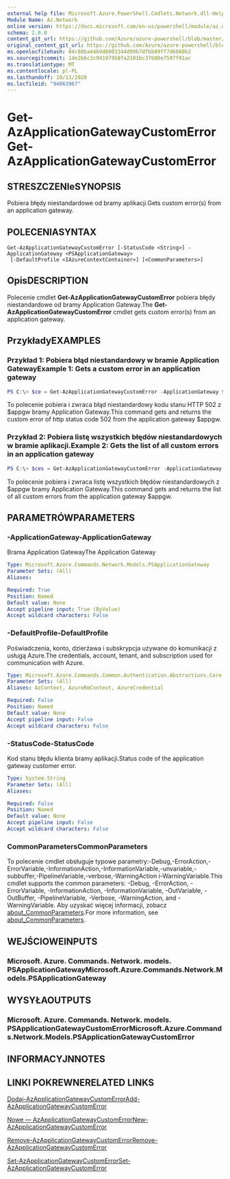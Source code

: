 ```yaml
---
external help file: Microsoft.Azure.PowerShell.Cmdlets.Network.dll-Help.xml
Module Name: Az.Network
online version: https://docs.microsoft.com/en-us/powershell/module/az.network/get-azapplicationgatewaycustomerror
schema: 2.0.0
content_git_url: https://github.com/Azure/azure-powershell/blob/master/src/Network/Network/help/Get-AzApplicationGatewayCustomError.md
original_content_git_url: https://github.com/Azure/azure-powershell/blob/master/src/Network/Network/help/Get-AzApplicationGatewayCustomError.md
ms.openlocfilehash: 84c80ba4469d8003344d99b7dfbb89ff7d6660b2
ms.sourcegitcommit: 1de2b6c3c99197958fa2101bc37680e7507f91ac
ms.translationtype: MT
ms.contentlocale: pl-PL
ms.lasthandoff: 10/13/2020
ms.locfileid: "94063967"
---
```

# <span data-ttu-id="c1b33-101">Get-AzApplicationGatewayCustomError</span><span class="sxs-lookup"><span data-stu-id="c1b33-101">Get-AzApplicationGatewayCustomError</span></span>

## <span data-ttu-id="c1b33-102">STRESZCZENIe</span><span class="sxs-lookup"><span data-stu-id="c1b33-102">SYNOPSIS</span></span>
<span data-ttu-id="c1b33-103">Pobiera błędy niestandardowe od bramy aplikacji.</span><span class="sxs-lookup"><span data-stu-id="c1b33-103">Gets custom error(s) from an application gateway.</span></span>

## <span data-ttu-id="c1b33-104">POLECENIA</span><span class="sxs-lookup"><span data-stu-id="c1b33-104">SYNTAX</span></span>

```
Get-AzApplicationGatewayCustomError [-StatusCode <String>] -ApplicationGateway <PSApplicationGateway>
 [-DefaultProfile <IAzureContextContainer>] [<CommonParameters>]
```

## <span data-ttu-id="c1b33-105">Opis</span><span class="sxs-lookup"><span data-stu-id="c1b33-105">DESCRIPTION</span></span>
<span data-ttu-id="c1b33-106">Polecenie cmdlet **Get-AzApplicationGatewayCustomError** pobiera błędy niestandardowe od bramy Application Gateway.</span><span class="sxs-lookup"><span data-stu-id="c1b33-106">The **Get-AzApplicationGatewayCustomError** cmdlet gets custom error(s) from an application gateway.</span></span>

## <span data-ttu-id="c1b33-107">Przykłady</span><span class="sxs-lookup"><span data-stu-id="c1b33-107">EXAMPLES</span></span>

### <span data-ttu-id="c1b33-108">Przykład 1: Pobiera błąd niestandardowy w bramie Application Gateway</span><span class="sxs-lookup"><span data-stu-id="c1b33-108">Example 1: Gets a custom error in an application gateway</span></span>
```powershell
PS C:\> $ce = Get-AzApplicationGatewayCustomError -ApplicationGateway $appgw -StatusCode HttpStatus502
```

<span data-ttu-id="c1b33-109">To polecenie pobiera i zwraca błąd niestandardowy kodu stanu HTTP 502 z $appgw bramy Application Gateway.</span><span class="sxs-lookup"><span data-stu-id="c1b33-109">This command gets and returns the custom error of http status code 502 from the application gateway $appgw.</span></span>

### <span data-ttu-id="c1b33-110">Przykład 2: Pobiera listę wszystkich błędów niestandardowych w bramie aplikacji.</span><span class="sxs-lookup"><span data-stu-id="c1b33-110">Example 2: Gets the list of all custom errors in an application gateway</span></span>
```powershell
PS C:\> $ces = Get-AzApplicationGatewayCustomError -ApplicationGateway $appgw
```

<span data-ttu-id="c1b33-111">To polecenie pobiera i zwraca listę wszystkich błędów niestandardowych z $appgw bramy Application Gateway.</span><span class="sxs-lookup"><span data-stu-id="c1b33-111">This command gets and returns the list of all custom errors from the application gateway $appgw.</span></span>

## <span data-ttu-id="c1b33-112">PARAMETRÓW</span><span class="sxs-lookup"><span data-stu-id="c1b33-112">PARAMETERS</span></span>

### <span data-ttu-id="c1b33-113">-ApplicationGateway</span><span class="sxs-lookup"><span data-stu-id="c1b33-113">-ApplicationGateway</span></span>
<span data-ttu-id="c1b33-114">Brama Application Gateway</span><span class="sxs-lookup"><span data-stu-id="c1b33-114">The Application Gateway</span></span>

```yaml
Type: Microsoft.Azure.Commands.Network.Models.PSApplicationGateway
Parameter Sets: (All)
Aliases:

Required: True
Position: Named
Default value: None
Accept pipeline input: True (ByValue)
Accept wildcard characters: False
```

### <span data-ttu-id="c1b33-115">-DefaultProfile</span><span class="sxs-lookup"><span data-stu-id="c1b33-115">-DefaultProfile</span></span>
<span data-ttu-id="c1b33-116">Poświadczenia, konto, dzierżawa i subskrypcja używane do komunikacji z usługą Azure.</span><span class="sxs-lookup"><span data-stu-id="c1b33-116">The credentials, account, tenant, and subscription used for communication with Azure.</span></span>

```yaml
Type: Microsoft.Azure.Commands.Common.Authentication.Abstractions.Core.IAzureContextContainer
Parameter Sets: (All)
Aliases: AzContext, AzureRmContext, AzureCredential

Required: False
Position: Named
Default value: None
Accept pipeline input: False
Accept wildcard characters: False
```

### <span data-ttu-id="c1b33-117">-StatusCode</span><span class="sxs-lookup"><span data-stu-id="c1b33-117">-StatusCode</span></span>
<span data-ttu-id="c1b33-118">Kod stanu błędu klienta bramy aplikacji.</span><span class="sxs-lookup"><span data-stu-id="c1b33-118">Status code of the application gateway customer error.</span></span>

```yaml
Type: System.String
Parameter Sets: (All)
Aliases:

Required: False
Position: Named
Default value: None
Accept pipeline input: False
Accept wildcard characters: False
```

### <span data-ttu-id="c1b33-119">CommonParameters</span><span class="sxs-lookup"><span data-stu-id="c1b33-119">CommonParameters</span></span>
<span data-ttu-id="c1b33-120">To polecenie cmdlet obsługuje typowe parametry:-Debug,-ErrorAction,-ErrorVariable,-InformationAction,-InformationVariable,-unvariable,-subbuffer,-PipelineVariable,-verbose,-WarningAction i-WarningVariable.</span><span class="sxs-lookup"><span data-stu-id="c1b33-120">This cmdlet supports the common parameters: -Debug, -ErrorAction, -ErrorVariable, -InformationAction, -InformationVariable, -OutVariable, -OutBuffer, -PipelineVariable, -Verbose, -WarningAction, and -WarningVariable.</span></span> <span data-ttu-id="c1b33-121">Aby uzyskać więcej informacji, zobacz [about_CommonParameters](http://go.microsoft.com/fwlink/?LinkID=113216).</span><span class="sxs-lookup"><span data-stu-id="c1b33-121">For more information, see [about_CommonParameters](http://go.microsoft.com/fwlink/?LinkID=113216).</span></span>

## <span data-ttu-id="c1b33-122">WEJŚCIOWE</span><span class="sxs-lookup"><span data-stu-id="c1b33-122">INPUTS</span></span>

### <span data-ttu-id="c1b33-123">Microsoft. Azure. Commands. Network. models. PSApplicationGateway</span><span class="sxs-lookup"><span data-stu-id="c1b33-123">Microsoft.Azure.Commands.Network.Models.PSApplicationGateway</span></span>

## <span data-ttu-id="c1b33-124">WYSYŁA</span><span class="sxs-lookup"><span data-stu-id="c1b33-124">OUTPUTS</span></span>

### <span data-ttu-id="c1b33-125">Microsoft. Azure. Commands. Network. models. PSApplicationGatewayCustomError</span><span class="sxs-lookup"><span data-stu-id="c1b33-125">Microsoft.Azure.Commands.Network.Models.PSApplicationGatewayCustomError</span></span>

## <span data-ttu-id="c1b33-126">INFORMACYJN</span><span class="sxs-lookup"><span data-stu-id="c1b33-126">NOTES</span></span>

## <span data-ttu-id="c1b33-127">LINKI POKREWNE</span><span class="sxs-lookup"><span data-stu-id="c1b33-127">RELATED LINKS</span></span>

[<span data-ttu-id="c1b33-128">Dodaj-AzApplicationGatewayCustomError</span><span class="sxs-lookup"><span data-stu-id="c1b33-128">Add-AzApplicationGatewayCustomError</span></span>](./Add-AzApplicationGatewayCustomError.md)

[<span data-ttu-id="c1b33-129">Nowe — AzApplicationGatewayCustomError</span><span class="sxs-lookup"><span data-stu-id="c1b33-129">New-AzApplicationGatewayCustomError</span></span>](./New-AzApplicationGatewayCustomError.md)

[<span data-ttu-id="c1b33-130">Remove-AzApplicationGatewayCustomError</span><span class="sxs-lookup"><span data-stu-id="c1b33-130">Remove-AzApplicationGatewayCustomError</span></span>](./Remove-AzApplicationGatewayCustomError.md)

[<span data-ttu-id="c1b33-131">Set-AzApplicationGatewayCustomError</span><span class="sxs-lookup"><span data-stu-id="c1b33-131">Set-AzApplicationGatewayCustomError</span></span>](./Set-AzApplicationGatewayCustomError.md)

